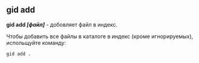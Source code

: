 ## gid add

**gid add *[файл]*** - добовляет файл в индекс.

Чтобы добавить все файлы в каталоге в индекс (кроме игнорируемых), испольщуйте команду:

```bash=
gid add .
```